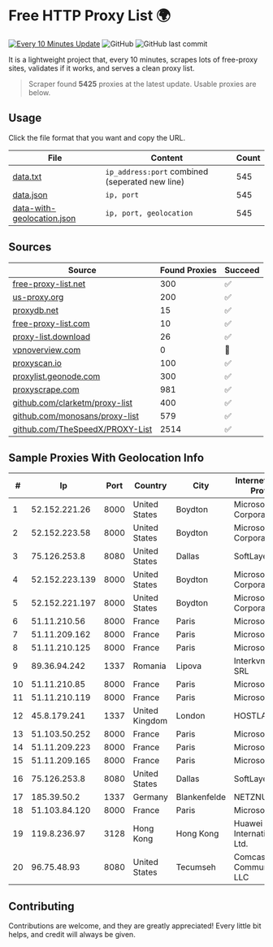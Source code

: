 
# Free HTTP Proxy List 🌍

[![Every 10 Minutes Update](https://github.com/mertguvencli/http-proxy-list/actions/workflows/main.yml/badge.svg?branch=main)](https://github.com/mertguvencli/http-proxy-list/actions/workflows/main.yml)
![GitHub](https://img.shields.io/github/license/mertguvencli/http-proxy-list)
![GitHub last commit](https://img.shields.io/github/last-commit/mertguvencli/http-proxy-list)

It is a lightweight project that, every 10 minutes, scrapes lots of free-proxy sites, validates if it works, and serves a clean proxy list.


> Scraper found **5425** proxies at the latest update. Usable proxies are below.

## Usage

Click the file format that you want and copy the URL.


|File|Content|Count|
|----|-------|-----|
|[data.txt](https://raw.githubusercontent.com/mertguvencli/http-proxy-list/main/proxy-list/data.txt)|`ip_address:port` combined (seperated new line)|545|
|[data.json](https://raw.githubusercontent.com/mertguvencli/http-proxy-list/main/proxy-list/data.json)|`ip, port`|545|
|[data-with-geolocation.json](https://raw.githubusercontent.com/mertguvencli/http-proxy-list/main/proxy-list/data-with-geolocation.json)|`ip, port, geolocation`|545|

## Sources

|Source|Found Proxies|Succeed|
|------|-------------|-------|
|[free-proxy-list.net](https://free-proxy-list.net)|300|✅|
|[us-proxy.org](https://www.us-proxy.org)|200|✅|
|[proxydb.net](http://proxydb.net)|15|✅|
|[free-proxy-list.com](https://free-proxy-list.com/?page=&port=&type%5B%5D=http&type%5B%5D=https&up_time=0&search=Search)|10|✅|
|[proxy-list.download](https://www.proxy-list.download/HTTP)|26|✅|
|[vpnoverview.com](https://vpnoverview.com/privacy/anonymous-browsing/free-proxy-servers)|0|🚫|
|[proxyscan.io](https://www.proxyscan.io)|100|✅|
|[proxylist.geonode.com](https://proxylist.geonode.com/api/proxy-list?limit=300&page=1&sort_by=lastChecked&sort_type=desc&protocols=http,https)|300|✅|
|[proxyscrape.com](https://api.proxyscrape.com/v2/?request=displayproxies&protocol=http&timeout=10000&country=all&ssl=all&anonymity=all)|981|✅|
|[github.com/clarketm/proxy-list](https://raw.githubusercontent.com/clarketm/proxy-list/master/proxy-list-raw.txt)|400|✅|
|[github.com/monosans/proxy-list](https://raw.githubusercontent.com/monosans/proxy-list/main/proxies/http.txt)|579|✅|
|[github.com/TheSpeedX/PROXY-List](https://raw.githubusercontent.com/TheSpeedX/PROXY-List/master/http.txt)|2514|✅|


## Sample Proxies With Geolocation Info

|#|Ip|Port|Country|City|Internet Service Provider|
|-|--|----|-------|----|-------------------------|
|1|52.152.221.26|8000|United States|Boydton|Microsoft Corporation|
|2|52.152.223.58|8000|United States|Boydton|Microsoft Corporation|
|3|75.126.253.8|8080|United States|Dallas|SoftLayer|
|4|52.152.223.139|8000|United States|Boydton|Microsoft Corporation|
|5|52.152.221.197|8000|United States|Boydton|Microsoft Corporation|
|6|51.11.210.56|8000|France|Paris|Microsoft|
|7|51.11.209.162|8000|France|Paris|Microsoft|
|8|51.11.210.125|8000|France|Paris|Microsoft|
|9|89.36.94.242|1337|Romania|Lipova|Interkvm Host SRL|
|10|51.11.210.85|8000|France|Paris|Microsoft|
|11|51.11.210.119|8000|France|Paris|Microsoft|
|12|45.8.179.241|1337|United Kingdom|London|HOSTLAND|
|13|51.103.50.252|8000|France|Paris|Microsoft|
|14|51.11.209.223|8000|France|Paris|Microsoft|
|15|51.11.209.165|8000|France|Paris|Microsoft|
|16|75.126.253.8|8080|United States|Dallas|SoftLayer|
|17|185.39.50.2|1337|Germany|Blankenfelde|NETZNUTZ|
|18|51.103.84.120|8000|France|Paris|Microsoft|
|19|119.8.236.97|3128|Hong Kong|Hong Kong|Huawei International Pte. Ltd.|
|20|96.75.48.93|8080|United States|Tecumseh|Comcast Cable Communications, LLC|



## Contributing

Contributions are welcome, and they are greatly appreciated! Every
little bit helps, and credit will always be given.

